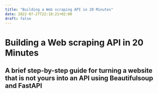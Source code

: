 ```yaml
---
title: "Building a Web scraping API in 20 Minutes"
date: 2022-07-27T22:18:21+02:00
draft: false
---
```

# Building a Web scraping API in 20 Minutes
## A brief step-by-step guide for turning a website that is not yours into an API using Beautifulsoup and FastAPI
